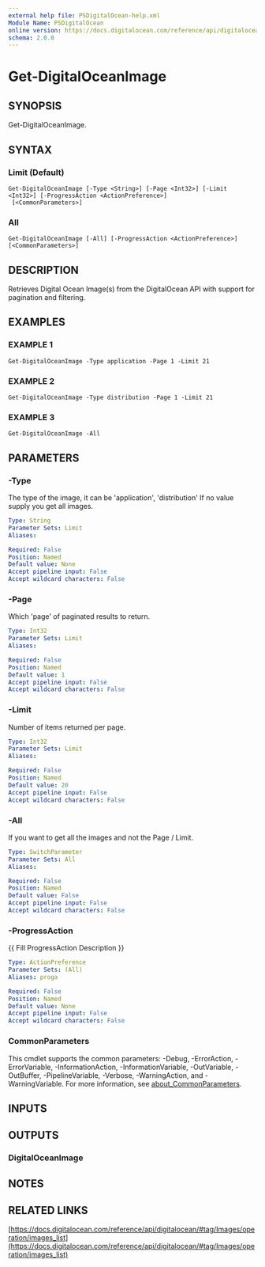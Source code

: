 ```yaml
---
external help file: PSDigitalOcean-help.xml
Module Name: PSDigitalOcean
online version: https://docs.digitalocean.com/reference/api/digitalocean/#tag/Images/operation/images_list
schema: 2.0.0
---
```


# Get-DigitalOceanImage

## SYNOPSIS
Get-DigitalOceanImage.

## SYNTAX

### Limit (Default)
```
Get-DigitalOceanImage [-Type <String>] [-Page <Int32>] [-Limit <Int32>] [-ProgressAction <ActionPreference>]
 [<CommonParameters>]
```

### All
```
Get-DigitalOceanImage [-All] [-ProgressAction <ActionPreference>] [<CommonParameters>]
```

## DESCRIPTION
Retrieves Digital Ocean Image(s) from the DigitalOcean API with support for pagination and filtering.

## EXAMPLES

### EXAMPLE 1
```
Get-DigitalOceanImage -Type application -Page 1 -Limit 21
```

### EXAMPLE 2
```
Get-DigitalOceanImage -Type distribution -Page 1 -Limit 21
```

### EXAMPLE 3
```
Get-DigitalOceanImage -All
```

## PARAMETERS

### -Type
The type of the image, it can be 'application', 'distribution'
If no value supply you get all images.

```yaml
Type: String
Parameter Sets: Limit
Aliases:

Required: False
Position: Named
Default value: None
Accept pipeline input: False
Accept wildcard characters: False
```

### -Page
Which 'page' of paginated results to return.

```yaml
Type: Int32
Parameter Sets: Limit
Aliases:

Required: False
Position: Named
Default value: 1
Accept pipeline input: False
Accept wildcard characters: False
```

### -Limit
Number of items returned per page.

```yaml
Type: Int32
Parameter Sets: Limit
Aliases:

Required: False
Position: Named
Default value: 20
Accept pipeline input: False
Accept wildcard characters: False
```

### -All
If you want to get all the images and not the Page / Limit.

```yaml
Type: SwitchParameter
Parameter Sets: All
Aliases:

Required: False
Position: Named
Default value: False
Accept pipeline input: False
Accept wildcard characters: False
```

### -ProgressAction
{{ Fill ProgressAction Description }}

```yaml
Type: ActionPreference
Parameter Sets: (All)
Aliases: proga

Required: False
Position: Named
Default value: None
Accept pipeline input: False
Accept wildcard characters: False
```

### CommonParameters
This cmdlet supports the common parameters: -Debug, -ErrorAction, -ErrorVariable, -InformationAction, -InformationVariable, -OutVariable, -OutBuffer, -PipelineVariable, -Verbose, -WarningAction, and -WarningVariable. For more information, see [about_CommonParameters](http://go.microsoft.com/fwlink/?LinkID=113216).

## INPUTS

## OUTPUTS

### DigitalOceanImage
## NOTES

## RELATED LINKS

[https://docs.digitalocean.com/reference/api/digitalocean/#tag/Images/operation/images_list](https://docs.digitalocean.com/reference/api/digitalocean/#tag/Images/operation/images_list)

